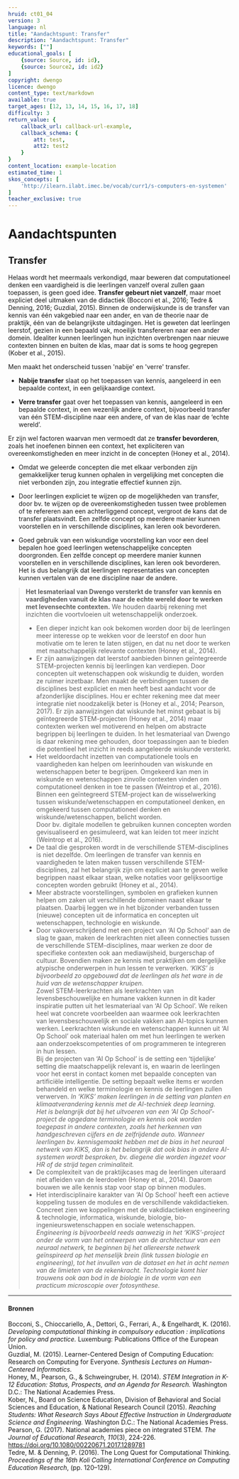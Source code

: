 ```yaml
---
hruid: ct01_04
version: 3
language: nl
title: "Aandachtspunt: Transfer"
description: "Aandachtspunt: Transfer"
keywords: [""]
educational_goals: [
    {source: Source, id: id}, 
    {source: Source2, id: id2}
]
copyright: dwengo
licence: dwengo
content_type: text/markdown
available: true
target_ages: [12, 13, 14, 15, 16, 17, 18]
difficulty: 3
return_value: {
    callback_url: callback-url-example,
    callback_schema: {
        att: test,
        att2: test2
    }
}
content_location: example-location
estimated_time: 1
skos_concepts: [
    'http://ilearn.ilabt.imec.be/vocab/curr1/s-computers-en-systemen'
]
teacher_exclusive: true
---
```

# Aandachtspunten

## Transfer
Helaas wordt het meermaals verkondigd, maar beweren dat computationeel denken een vaardigheid is die leerlingen vanzelf overal zullen gaan toepassen, is geen goed idee. **Transfer gebeurt niet vanzelf**, maar moet expliciet deel uitmaken van de didactiek (Bocconi et al., 2016; Tedre & Denning, 2016; Guzdial, 2015). Binnen de onderwijskunde is de transfer van kennis van één vakgebied naar een ander, en van de theorie naar de praktijk, één van de belangrijkste uitdagingen. Het is geweten dat leerlingen leerstof, gezien in een bepaald vak, moeilijk transfereren naar een ander domein. Idealiter kunnen leerlingen hun inzichten overbrengen naar nieuwe contexten binnen en buiten de klas, maar dat is soms te hoog gegrepen (Kober et al., 2015).

Men maakt het onderscheid tussen 'nabije' en 'verre' transfer. 

* **Nabije transfer** slaat op het toepassen van kennis, aangeleerd in een bepaalde context, in een gelijkaardige context.

* **Verre transfer** gaat over het toepassen van kennis, aangeleerd in een bepaalde context, in een wezenlijk andere context, bijvoorbeeld transfer van één STEM-discipline naar een andere, of van de klas naar de ‘echte wereld’.

Er zijn wel factoren waarvan men vermoedt dat ze **transfer bevorderen**, zoals het inoefenen binnen een context, het expliciteren van overeenkomstigheden en meer inzicht in de concepten (Honey et al., 2014).

* Omdat we geleerde concepten die met elkaar verbonden zijn gemakkelijker terug kunnen ophalen in vergelijking met concepten die niet verbonden zijn, zou integratie effectief kunnen zijn.

* Door leerlingen expliciet te wijzen op de mogelijkheden van transfer, door bv. te wijzen op de overeenkomstigheden tussen twee problemen of te refereren aan een achterliggend concept, vergroot de kans dat de transfer plaatsvindt. Een zelfde concept op meerdere manier kunnen voorstellen en in verschillende disciplines, kan leren ook bevorderen.

* Goed gebruik van een wiskundige voorstelling kan voor een deel bepalen hoe goed leerlingen wetenschappelijke concepten doorgronden. Een zelfde concept op meerdere manier
kunnen voorstellen en in verschillende disciplines, kan leren ook bevorderen. Het is dus belangrijk dat leerlingen representaties van concepten kunnen vertalen van de ene discipline naar de andere. 


> **Het lesmateriaal van Dwengo versterkt de transfer van kennis en vaardigheden vanuit de klas naar de echte wereld door te werken met levensechte contexten.** We houden daarbij rekening met inzichten die voortvloeien uit wetenschappelijk onderzoek.<br>
> - Een dieper inzicht kan ook bekomen worden door bij de leerlingen meer interesse op te wekken voor de leerstof en door hun motivatie om te leren te laten stijgen, en dat nu net door te werken met maatschappelijk relevante contexten (Honey et al., 2014).<br>
> - Er zijn aanwijzingen dat leerstof aanbieden binnen geïntegreerde STEM-projecten kennis bij leerlingen kan verdiepen. Door concepten uit wetenschappen ook wiskundig te duiden, worden ze ruimer inzetbaar. Men maakt de verbindingen tussen de disciplines best expliciet en men heeft best aandacht voor de afzonderlijke disciplines. Hou er echter rekening mee dat meer integratie niet noodzakelijk beter is (Honey et al., 2014; Pearson, 2017). Er zijn aanwijzingen dat wiskunde het minst gebaat is bij geïntegreerde STEM-projecten (Honey et al., 2014) maar contexten werken wel motiverend en helpen om abstracte begrippen bij leerlingen te duiden. In het lesmateriaal van Dwengo is daar rekening mee gehouden, door toepassingen aan te bieden die potentieel het inzicht in reeds aangeleerde wiskunde versterkt.<br>
> - Het weldoordacht inzetten van computationele tools en vaardigheden kan helpen om leerinhouden van wiskunde en wetenschappen beter te begrijpen. Omgekeerd kan men in wiskunde en wetenschappen zinvolle contexten vinden om computationeel denken in toe te passen (Weintrop et al., 2016). Binnen een geïntegreerd STEM-project kan de wisselwerking tussen wiskunde/wetenschappen en computationeel denken, en omgekeerd tussen computationeel denken en wiskunde/wetenschappen, belicht worden.<br>
Door bv. digitale modellen te gebruiken kunnen concepten worden gevisualiseerd en gesimuleerd, wat kan leiden tot meer inzicht (Weintrop et al., 2016).<br>
> - De taal die gesproken wordt in de verschillende STEM-disciplines is niet dezelfde. Om leerlingen de transfer van kennis en vaardigheden te laten maken tussen verschillende STEM-disciplines, zal het belangrijk zijn om expliciet aan te geven welke begrippen naast elkaar staan, welke notaties voor gelijksoortige concepten worden gebruikt (Honey et al., 2014).<br>
> - Meer abstracte voorstellingen, symbolen en grafieken kunnen helpen om zaken uit verschillende domeinen naast elkaar te plaatsen. Daarbij leggen we in het bijzonder verbanden tussen (nieuwe) concepten uit de informatica en concepten uit wetenschappen, technologie en wiskunde.
> - Door vakoverschrijdend met een project van ‘AI Op School’ aan de slag te gaan, maken de leerkrachten niet alleen connecties tussen de verschillende STEM-disciplines, maar werken ze door de specifieke contexten ook aan mediawijsheid, burgerschap of cultuur. Bovendien maken ze kennis met praktijken om dergelijke atypische onderwerpen in hun lessen te verwerken. *‘KIKS’ is bijvoorbeeld zo opgebouwd dat de leerlingen als het ware in de huid van de wetenschapper kruipen.*<br> Zowel STEM-leerkrachten als leerkrachten van levensbeschouwelijke en humane vakken kunnen in dit kader inspiratie putten uit het lesmateriaal van ‘AI Op School’. We reiken heel wat concrete voorbeelden aan waarmee ook leerkrachten van levensbeschouwelijk en sociale vakken aan AI-topics kunnen werken. Leerkrachten wiskunde en wetenschappen kunnen uit ‘AI Op School’ ook materiaal halen om met hun leerlingen te werken aan onderzoekscompetenties of om programmeren te integreren in hun lessen. <br>Bij de projecten van ‘AI Op School’ is de setting een ‘tijdelijke’ setting die maatschappelijk relevant is, en waarin de leerlingen voor het eerst in contact komen met bepaalde concepten van artificiële intelligentie. De setting bepaalt welke items er worden behandeld en welke terminologie en kennis de leerlingen zullen verwerven. *In ‘KIKS’ maken leerlingen in de setting van planten en klimaatverandering kennis met de AI-techniek deep learning.* <br> *Het is belangrijk dat bij het uitvoeren van een ‘AI Op School’-project de opgedane terminologie en kennis ook worden toegepast in andere contexten, zoals het herkennen van handgeschreven cijfers en de zelfrijdende auto. Wanneer leerlingen bv. kennisgemaakt hebben met de *bias* in het neuraal netwerk van KIKS, dan is het belangrijk dat ook bias in andere AI-systemen wordt besproken, bv. diegene die worden ingezet voor HR of de strijd tegen criminaliteit.* <br>
>- De complexiteit van de praktijkcases mag de leerlingen uiteraard niet afleiden van de leerdoelen (Honey et al., 2014). Daarom bouwen we alle kennis stap voor stap op binnen modules. <br>
>- Het interdisciplinaire karakter van ‘AI Op School’ heeft een actieve koppeling tussen de modules en de verschillende vakdidactieken. Concreet zien we koppelingen met de vakdidactieken
engineering & technologie, informatica, wiskunde, biologie, bio-ingenieurswetenschappen en sociale wetenschappen. <br>*Engineering is bijvoorbeeld reeds aanwezig in het ‘KIKS’-project onder de vorm van het ontwerpen van de architectuur van een neuraal netwerk, te beginnen bij het allereerste netwerk geïnspireerd op het menselijk brein (link tussen biologie en engineering), tot het invullen van de dataset en het in acht nemen van de limieten van de rekenkracht. Technologie komt hier trouwens ook aan bod in de biologie in de vorm van een practicum microscopie over fotosynthese.*

-----
#### Bronnen 
Bocconi, S., Chioccariello, A., Dettori, G., Ferrari, A., & Engelhardt, K. (2016). *Developing computational thinking in compulsory education : implications for policy and practice.* Luxemburg: Publications Office of the European Union.<br>
Guzdial, M. (2015). Learner-Centered Design of Computing Education: Research on Computing for Everyone. *Synthesis Lectures on Human-Centered Informatics.*<br>
Honey, M., Pearson, G., & Schweingruber, H. (2014). *STEM Integration in K-12 Education: Status, Prospects, and an Agenda for Research.* Washington D.C.: The National Academies Press.<br>
Kober, N., Board on Science Education, Division of Behavioral and Social Sciences and Education, & National Research Council (2015). *Reaching Students: What Research Says About Effective Instruction in Undergraduate Science and Engineering.* Washington D.C.: The National Academies Press.<br>
Pearson, G. (2017). National academies piece on integrated STEM. *The Journal of Educational Research, 110*(3), 224-226. https://doi.org/10.1080/00220671.2017.1289781<br>
Tedre, M. & Denning, P. (2016). The Long Quest for Computational Thinking. *Proceedings of the 16th Koli Calling International Conference on Computing Education Research*, (pp. 120–129).
